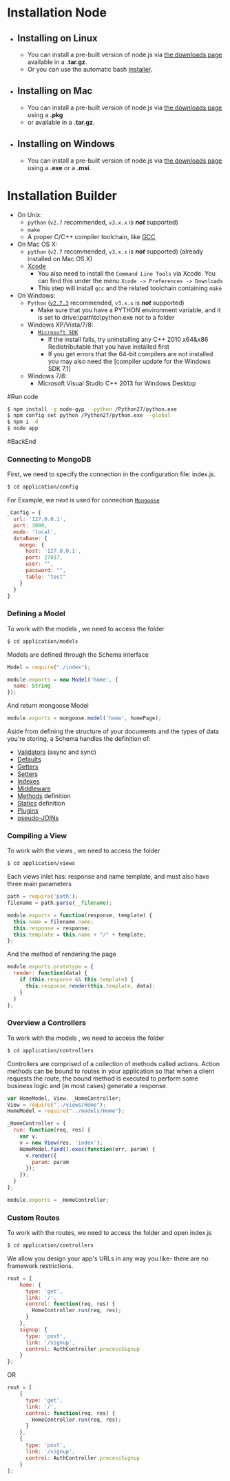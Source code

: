 # Installation Node
- ## Installing on Linux
    - You can install a pre-built version of node.js via [the downloads page](http://nodejs.org/download/) available in a **.tar.gz**.
    - Or you can use the automatic bash [Installer](https://github.com/taaem/nodejs-linux-installer/releases).

- ## Installing on Mac
    - You can install a pre-built version of node.js via [the downloads page](http://nodejs.org/download/) using a **.pkg** 
    - or available in a **.tar.gz**.

- ## Installing on Windows
    - You can install a pre-built version of node.js via [the downloads page](http://nodejs.org/download/) using a **.exe** or a **.msi**.

# Installation Builder
  * On Unix:
    * `python` (`v2.7` recommended, `v3.x.x` is __*not*__ supported)
    * `make`
    * A proper C/C++ compiler toolchain, like [GCC](https://gcc.gnu.org)
  * On Mac OS X:
    * `python` (`v2.7` recommended, `v3.x.x` is __*not*__ supported) (already installed on Mac OS X)
    * [Xcode](https://developer.apple.com/xcode/downloads/)
      * You also need to install the `Command Line Tools` via Xcode. You can find this under the menu `Xcode -> Preferences -> Downloads`
      * This step will install `gcc` and the related toolchain containing `make`
  * On Windows:
    * `Python` ([`v2.7.3`](http://www.python.org/download/releases/2.7.3#download) recommended, `v3.x.x` is __*not*__ supported)
      * Make sure that you have a PYTHON environment variable, and it is set to drive:\path\to\python.exe not to a folder
    * Windows XP/Vista/7/8:
      * [`Microsoft SDK`](https://www.microsoft.com/en-us/download/confirmation.aspx?id=8279)
        * If the install fails, try uninstalling any C++ 2010 x64&x86 Redistributable that you have installed first
        * If you get errors that the 64-bit compilers are not installed you may also need the [compiler update for the Windows SDK 7.1]
    * Windows 7/8:
      * Microsoft Visual Studio C++ 2013 for Windows Desktop

#Run code

```sh
$ npm install -g node-gyp --python /Python27/python.exe
$ npm config set python /Python27/python.exe --global
$ npm i -d
$ node app
```

#BackEnd

### Connecting to MongoDB

First, we need to specify the connection in the configuration file: index.js.
```sh
$ cd application/config
```
For Example, we next is used for connection [`Mongoose`](https://github.com/Automattic/mongoose#connecting-to-mongodb)
```js
_Config = {
  url: '127.0.0.1',
  port: 3000,
  mode: 'local',
  dataBase: {
    mongo: {
      host: '127.0.0.1',
      port: 27017,
      user: "",
      password: "",
      table: "test"
    }
  }
}
```
### Defining a Model

To work with the models , we need to access the folder
```sh
$ cd application/models
```

Models are defined through the Schema interface
```js
Model = require("./index");

module.exports = new Model('home', {
  name: String
});
```

And return mongoose Model
```js
module.exports = mongoose.model('home', homePage);
```

Aside from defining the structure of your documents and the types of data you're storing, a Schema handles the definition of:

* [Validators](http://mongoosejs.com/docs/validation.html) (async and sync)
* [Defaults](http://mongoosejs.com/docs/api.html#schematype_SchemaType-default)
* [Getters](http://mongoosejs.com/docs/api.html#schematype_SchemaType-get)
* [Setters](http://mongoosejs.com/docs/api.html#schematype_SchemaType-set)
* [Indexes](http://mongoosejs.com/docs/guide.html#indexes)
* [Middleware](http://mongoosejs.com/docs/middleware.html)
* [Methods](http://mongoosejs.com/docs/guide.html#methods) definition
* [Statics](http://mongoosejs.com/docs/guide.html#statics) definition
* [Plugins](http://mongoosejs.com/docs/plugins.html)
* [pseudo-JOINs](http://mongoosejs.com/docs/populate.html)

### Compiling a View

To work with the views , we need to access the folder
```sh
$ cd application/views
```

Each views inlet has: response and name template, and must also have three main parameters
```js
path = require('path');
filename = path.parse(__filename);

module.exports = function(response, template) {
  this.name = filename.name;
  this.response = response;
  this.template = this.name + "/" + template;
};
```

And the method of rendering the page
```js
module.exports.prototype = {
  render: function(data) {
    if (this.response && this.template) {
      this.response.render(this.template, data);
    }
  }
};
```

### Overview a Controllers

To work with the models , we need to access the folder
```sh
$ cd application/controllers
```

Controllers are comprised of a collection of methods called actions. Action methods can be bound to routes in your application so that when a client requests the route, the bound method is executed to perform some business logic and (in most cases) generate a response.
```js
var HomeModel, View, _HomeController;
View = require("../views/Home");
HomeModel = require("../models/Home");

_HomeController = {
  run: function(req, res) {
    var v;
    v = new View(res, 'index');
    HomeModel.find().exec(function(err, param) {
      v.render({
        param: param
      });
    });
  }
};

module.exports = _HomeController;
```

### Custom Routes

To work with the routes, we need to access the folder and open index.js
```sh
$ cd application/controllers
```
We allow you design your app's URLs in any way you like- there are no framework restrictions.

```js
rout = {
    home: {
      type: 'get',
      link: '/',
      control: function(req, res) {
        HomeController.run(req, res);
      }
    },
    signup: {
      type: 'post',
      link: '/signup',
      control: AuthController.processSignup
    }
};
```
OR
```js
rout = [
    {
      type: 'get',
      link: '/',
      control: function(req, res) {
        HomeController.run(req, res);
      }
    },
    {
      type: 'post',
      link: '/signup',
      control: AuthController.processSignup
    }
];
```